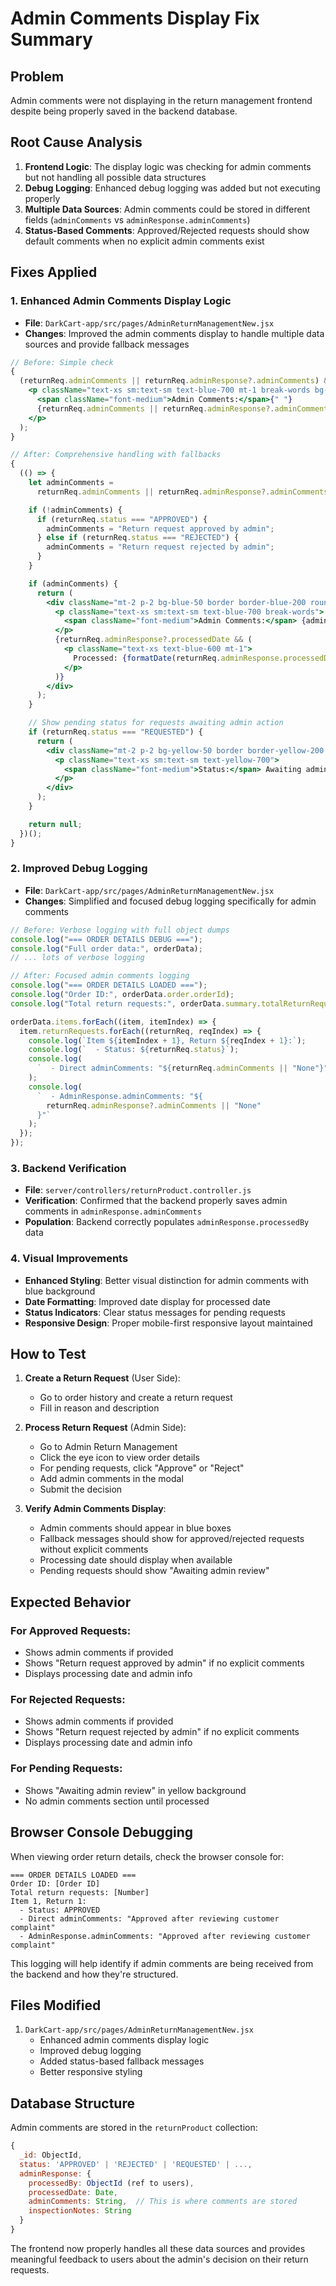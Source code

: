 # Admin Comments Display Fix Summary

## Problem

Admin comments were not displaying in the return management frontend despite being properly saved in the backend database.

## Root Cause Analysis

1. **Frontend Logic**: The display logic was checking for admin comments but not handling all possible data structures
2. **Debug Logging**: Enhanced debug logging was added but not executing properly
3. **Multiple Data Sources**: Admin comments could be stored in different fields (`adminComments` vs `adminResponse.adminComments`)
4. **Status-Based Comments**: Approved/Rejected requests should show default comments when no explicit admin comments exist

## Fixes Applied

### 1. Enhanced Admin Comments Display Logic

- **File**: `DarkCart-app/src/pages/AdminReturnManagementNew.jsx`
- **Changes**: Improved the admin comments display to handle multiple data sources and provide fallback messages

```jsx
// Before: Simple check
{
  (returnReq.adminComments || returnReq.adminResponse?.adminComments) && (
    <p className="text-xs sm:text-sm text-blue-700 mt-1 break-words bg-blue-50 p-2 rounded border border-blue-200">
      <span className="font-medium">Admin Comments:</span>{" "}
      {returnReq.adminComments || returnReq.adminResponse?.adminComments}
    </p>
  );
}

// After: Comprehensive handling with fallbacks
{
  (() => {
    let adminComments =
      returnReq.adminComments || returnReq.adminResponse?.adminComments;

    if (!adminComments) {
      if (returnReq.status === "APPROVED") {
        adminComments = "Return request approved by admin";
      } else if (returnReq.status === "REJECTED") {
        adminComments = "Return request rejected by admin";
      }
    }

    if (adminComments) {
      return (
        <div className="mt-2 p-2 bg-blue-50 border border-blue-200 rounded">
          <p className="text-xs sm:text-sm text-blue-700 break-words">
            <span className="font-medium">Admin Comments:</span> {adminComments}
          </p>
          {returnReq.adminResponse?.processedDate && (
            <p className="text-xs text-blue-600 mt-1">
              Processed: {formatDate(returnReq.adminResponse.processedDate)}
            </p>
          )}
        </div>
      );
    }

    // Show pending status for requests awaiting admin action
    if (returnReq.status === "REQUESTED") {
      return (
        <div className="mt-2 p-2 bg-yellow-50 border border-yellow-200 rounded">
          <p className="text-xs sm:text-sm text-yellow-700">
            <span className="font-medium">Status:</span> Awaiting admin review
          </p>
        </div>
      );
    }

    return null;
  })();
}
```

### 2. Improved Debug Logging

- **File**: `DarkCart-app/src/pages/AdminReturnManagementNew.jsx`
- **Changes**: Simplified and focused debug logging specifically for admin comments

```jsx
// Before: Verbose logging with full object dumps
console.log("=== ORDER DETAILS DEBUG ===");
console.log("Full order data:", orderData);
// ... lots of verbose logging

// After: Focused admin comments logging
console.log("=== ORDER DETAILS LOADED ===");
console.log("Order ID:", orderData.order.orderId);
console.log("Total return requests:", orderData.summary.totalReturnRequests);

orderData.items.forEach((item, itemIndex) => {
  item.returnRequests.forEach((returnReq, reqIndex) => {
    console.log(`Item ${itemIndex + 1}, Return ${reqIndex + 1}:`);
    console.log(`  - Status: ${returnReq.status}`);
    console.log(
      `  - Direct adminComments: "${returnReq.adminComments || "None"}"`
    );
    console.log(
      `  - AdminResponse.adminComments: "${
        returnReq.adminResponse?.adminComments || "None"
      }"`
    );
  });
});
```

### 3. Backend Verification

- **File**: `server/controllers/returnProduct.controller.js`
- **Verification**: Confirmed that the backend properly saves admin comments in `adminResponse.adminComments`
- **Population**: Backend correctly populates `adminResponse.processedBy` data

### 4. Visual Improvements

- **Enhanced Styling**: Better visual distinction for admin comments with blue background
- **Date Formatting**: Improved date display for processed date
- **Status Indicators**: Clear status messages for pending requests
- **Responsive Design**: Proper mobile-first responsive layout maintained

## How to Test

1. **Create a Return Request** (User Side):

   - Go to order history and create a return request
   - Fill in reason and description

2. **Process Return Request** (Admin Side):

   - Go to Admin Return Management
   - Click the eye icon to view order details
   - For pending requests, click "Approve" or "Reject"
   - Add admin comments in the modal
   - Submit the decision

3. **Verify Admin Comments Display**:
   - Admin comments should appear in blue boxes
   - Fallback messages should show for approved/rejected requests without explicit comments
   - Processing date should display when available
   - Pending requests should show "Awaiting admin review"

## Expected Behavior

### For Approved Requests:

- Shows admin comments if provided
- Shows "Return request approved by admin" if no explicit comments
- Displays processing date and admin info

### For Rejected Requests:

- Shows admin comments if provided
- Shows "Return request rejected by admin" if no explicit comments
- Displays processing date and admin info

### For Pending Requests:

- Shows "Awaiting admin review" in yellow background
- No admin comments section until processed

## Browser Console Debugging

When viewing order return details, check the browser console for:

```
=== ORDER DETAILS LOADED ===
Order ID: [Order ID]
Total return requests: [Number]
Item 1, Return 1:
  - Status: APPROVED
  - Direct adminComments: "Approved after reviewing customer complaint"
  - AdminResponse.adminComments: "Approved after reviewing customer complaint"
```

This logging will help identify if admin comments are being received from the backend and how they're structured.

## Files Modified

1. `DarkCart-app/src/pages/AdminReturnManagementNew.jsx`
   - Enhanced admin comments display logic
   - Improved debug logging
   - Added status-based fallback messages
   - Better responsive styling

## Database Structure

Admin comments are stored in the `returnProduct` collection:

```javascript
{
  _id: ObjectId,
  status: 'APPROVED' | 'REJECTED' | 'REQUESTED' | ...,
  adminResponse: {
    processedBy: ObjectId (ref to users),
    processedDate: Date,
    adminComments: String,  // This is where comments are stored
    inspectionNotes: String
  }
}
```

The frontend now properly handles all these data sources and provides meaningful feedback to users about the admin's decision on their return requests.
